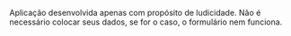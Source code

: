 Aplicação desenvolvida apenas com propósito de ludicidade. Não é necessário colocar seus dados, se for o caso, o formulário nem funciona.
